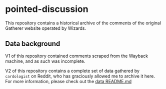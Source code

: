 # pointed-discussion

This repository contains a historical archive of the comments of the original Gatherer website operated by Wizards.

## Data background

V1 of this repository contained comments scraped from the Wayback machine, and as such was incomplete.

V2 of this repository contains a complete set of data gathered by `cardologist` on Reddit, who has graciously allowed me to archive it here.
For more information, please check out the [data README.md](data/README.md)
